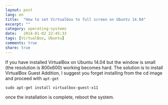 ```yaml
---
layout: post
lang: en
title:  "How to set Virtualbox to full screen on Ubuntu 14.04"
excerpt: ""
category: operating-systems
date:   2014-01-02 22:45:33
tags: [VirtualBox, Ubuntu]
comments: true
share: true
---
```



If you have installed VirtualBox on Ubuntu 14.04 but the window is small (the resolution is 800x600) working becomes hard. 
The solution is to install VirtualBox Guest Addition, I suggest you forget installing from the cd image and proceed with `apt-get`

```
sudo apt-get install virtualbox-guest-x11
```

once the installation is complete, reboot the system.

